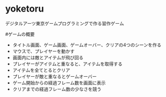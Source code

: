 # yoketoru
デジタルアーツ東京ゲームプログラミングで作る習作ゲーム


#ゲームの概要
- タイトル画面、ゲーム画面、ゲームオーバー、クリアの4つのシーンを作る
- マウスで、プレイヤーを動かす
- 画面内には敵とアイテムが飛び回る
- プレイヤーがアイテムと重なると、アイテムを取得する
- アイテムを全てとるとクリア
- プレイヤーが敵と重なるとゲームオーバー
- ゲーム開始からの経過フレーム数を画面に表示
- クリアまでの経過フレーム数の少なさを競う
